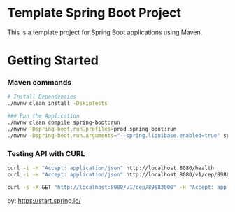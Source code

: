 # Template Spring Boot Project

This is a template project for Spring Boot applications using Maven.

# Getting Started

### Maven commands
```bash
# Install Dependencies
./mvnw clean install -DskipTests 

### Run the Application
./mvnw clean compile spring-boot:run
./mvnw -Dspring-boot.run.profiles=prod spring-boot:run
./mvnw -Dspring-boot.run.arguments="--spring.liquibase.enabled=true" spring-boot:run
```

### Testing API with CURL
```bash
curl -i -H "Accept: application/json" http://localhost:8080/health
curl -i -H "Accept: application/json" http://localhost:8080/v1/cep/89883000 

curl -s -X GET "http://localhost:8080/v1/cep/89883000" -H "Accept: application/json"
```

by: https://start.spring.io/